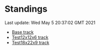 # Standings

Last update: Wed May  5 20:37:02 GMT 2021

* [Base track](comps/Base/2021-05-05/standings.md)
* [Test12x12x6 track](comps/Test12x12x6/2021-05-05/standings.md)
* [Test18x22x9 track](comps/Test18x22x9/2021-05-05/standings.md)
